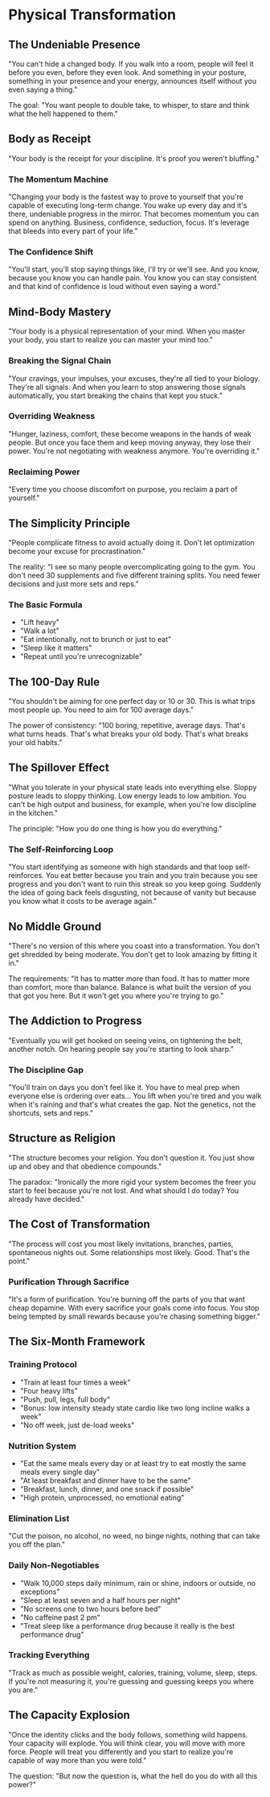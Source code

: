 # Physical Transformation

## The Undeniable Presence

"You can't hide a changed body. If you walk into a room, people will feel it before you even, before they even look. And something in your posture, something in your presence and your energy, announces itself without you even saying a thing."

The goal: "You want people to double take, to whisper, to stare and think what the hell happened to them."

## Body as Receipt

"Your body is the receipt for your discipline. It's proof you weren't bluffing."

### The Momentum Machine
"Changing your body is the fastest way to prove to yourself that you're capable of executing long-term change. You wake up every day and it's there, undeniable progress in the mirror. That becomes momentum you can spend on anything. Business, confidence, seduction, focus. It's leverage that bleeds into every part of your life."

### The Confidence Shift
"You'll start, you'll stop saying things like, I'll try or we'll see. And you know, because you know you can handle pain. You know you can stay consistent and that kind of confidence is loud without even saying a word."

## Mind-Body Mastery

"Your body is a physical representation of your mind. When you master your body, you start to realize you can master your mind too."

### Breaking the Signal Chain
"Your cravings, your impulses, your excuses, they're all tied to your biology. They're all signals. And when you learn to stop answering those signals automatically, you start breaking the chains that kept you stuck."

### Overriding Weakness
"Hunger, laziness, comfort, these become weapons in the hands of weak people. But once you face them and keep moving anyway, they lose their power. You're not negotiating with weakness anymore. You're overriding it."

### Reclaiming Power
"Every time you choose discomfort on purpose, you reclaim a part of yourself."

## The Simplicity Principle

"People complicate fitness to avoid actually doing it. Don't let optimization become your excuse for procrastination."

The reality: "I see so many people overcomplicating going to the gym. You don't need 30 supplements and five different training splits. You need fewer decisions and just more sets and reps."

### The Basic Formula
- "Lift heavy"
- "Walk a lot"
- "Eat intentionally, not to brunch or just to eat"
- "Sleep like it matters"
- "Repeat until you're unrecognizable"

## The 100-Day Rule

"You shouldn't be aiming for one perfect day or 10 or 30. This is what trips most people up. You need to aim for 100 average days."

The power of consistency: "100 boring, repetitive, average days. That's what turns heads. That's what breaks your old body. That's what breaks your old habits."

## The Spillover Effect

"What you tolerate in your physical state leads into everything else. Sloppy posture leads to sloppy thinking. Low energy leads to low ambition. You can't be high output and business, for example, when you're low discipline in the kitchen."

The principle: "How you do one thing is how you do everything."

### The Self-Reinforcing Loop
"You start identifying as someone with high standards and that loop self-reinforces. You eat better because you train and you train because you see progress and you don't want to ruin this streak so you keep going. Suddenly the idea of going back feels disgusting, not because of vanity but because you know what it costs to be average again."

## No Middle Ground

"There's no version of this where you coast into a transformation. You don't get shredded by being moderate. You don't get to look amazing by fitting it in."

The requirements: "It has to matter more than food. It has to matter more than comfort, more than balance. Balance is what built the version of you that got you here. But it won't get you where you're trying to go."

## The Addiction to Progress

"Eventually you will get hooked on seeing veins, on tightening the belt, another notch. On hearing people say you're starting to look sharp."

### The Discipline Gap
"You'll train on days you don't feel like it. You have to meal prep when everyone else is ordering over eats... You lift when you're tired and you walk when it's raining and that's what creates the gap. Not the genetics, not the shortcuts, sets and reps."

## Structure as Religion

"The structure becomes your religion. You don't question it. You just show up and obey and that obedience compounds."

The paradox: "Ironically the more rigid your system becomes the freer you start to feel because you're not lost. And what should I do today? You already have decided."

## The Cost of Transformation

"The process will cost you most likely invitations, branches, parties, spontaneous nights out. Some relationships most likely. Good. That's the point."

### Purification Through Sacrifice
"It's a form of purification. You're burning off the parts of you that want cheap dopamine. With every sacrifice your goals come into focus. You stop being tempted by small rewards because you're chasing something bigger."

## The Six-Month Framework

### Training Protocol
- "Train at least four times a week"
- "Four heavy lifts"
- "Push, pull, legs, full body"
- "Bonus: low intensity steady state cardio like two long incline walks a week"
- "No off week, just de-load weeks"

### Nutrition System
- "Eat the same meals every day or at least try to eat mostly the same meals every single day"
- "At least breakfast and dinner have to be the same"
- "Breakfast, lunch, dinner, and one snack if possible"
- "High protein, unprocessed, no emotional eating"

### Elimination List
"Cut the poison, no alcohol, no weed, no binge nights, nothing that can take you off the plan."

### Daily Non-Negotiables
- "Walk 10,000 steps daily minimum, rain or shine, indoors or outside, no exceptions"
- "Sleep at least seven and a half hours per night"
- "No screens one to two hours before bed"
- "No caffeine past 2 pm"
- "Treat sleep like a performance drug because it really is the best performance drug"

### Tracking Everything
"Track as much as possible weight, calories, training, volume, sleep, steps. If you're not measuring it, you're guessing and guessing keeps you where you are."

## The Capacity Explosion

"Once the identity clicks and the body follows, something wild happens. Your capacity will explode. You will think clear, you will move with more force. People will treat you differently and you start to realize you're capable of way more than you were told."

The question: "But now the question is, what the hell do you do with all this power?"